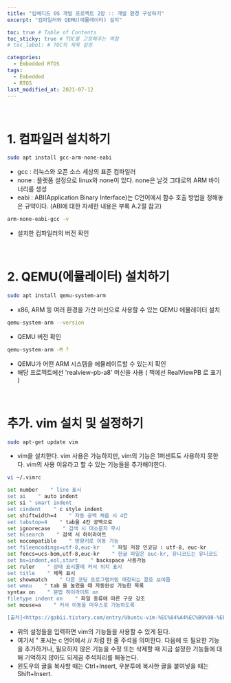 ```yaml
---
title: "임베디드 OS 개발 프로젝트 2장 :: 개발 환경 구성하기"
excerpt: "컴파일러와 QEMU(에뮬레이터) 설치"

toc: true # Table of Contents
toc_sticky: true # TOC를 고정해주는 역할 
# toc_label: # TOC의 제목 설정

categories:
  - Embedded RTOS
tags:
  - Embedded
  - RTOS
last_modified_at: 2021-07-12
---
```


<br/>

# 1. 컴파일러 설치하기

```bash
sudo apt install gcc-arm-none-eabi
```

- gcc : 리눅스와 오픈 소스 세상의 표준 컴파일러
- none : 플랫폼 설정으로 linux와 none이 있다. none은 날것 그대로의 ARM 바이너리를 생성 
- eabi : ABI(Application Binary Interface)는 C언어에서 함수 호출 방법을 정해놓은 규약이다. (ABI에 대한 자세한 내용은 부록 A.2절 참고)

```bash
arm-none-eabi-gcc -v
```

- 설치한 컴파일러의 버전 확인

<br/>

# 2. QEMU(에뮬레이터) 설치하기

```bash
sudo apt install qemu-system-arm
```

- x86, ARM 등 여러 환경을 가산 머신으로 사용할 수 있는 QEMU 에뮬레이터 설치

```bash
qemu-system-arm --version
```

- QEMU 버전 확인

```bash
qemu-system-arm -M ?
```

- QEMU가 어떤 ARM 시스템을 에뮬레이트할 수 있는지 확인
- 해당 프로젝트에선 'realview-pb-a8' 머신을 사용 ( 책에선 RealViewPB 로 표기 )

<br/>

# 추가. vim 설치 및 설정하기

```bash
sudo apt-get update vim
```

- vim을 설치한다. vim 사용은 가능하지만, vim의 기능은 1퍼센트도 사용하지 못한다. vim의 사용 이유라고 할 수 있는 기능들을 추가해야한다.

```bash
vi ~/.vimrc
```

```bash
set number    " line 표시
set ai    " auto indent
set si " smart indent
set cindent    " c style indent
set shiftwidth=4    " 자동 공백 채움 시 4칸
set tabstop=4    " tab을 4칸 공백으로
set ignorecase    " 검색 시 대소문자 무시
set hlsearch    " 검색 시 하이라이트
set nocompatible    " 방향키로 이동 가능
set fileencodings=utf-8,euc-kr    " 파일 저장 인코딩 : utf-8, euc-kr
set fencs=ucs-bom,utf-8,euc-kr    " 한글 파일은 euc-kr, 유니코드는 유니코드
set bs=indent,eol,start    " backspace 사용가능
set ruler    " 상태 표시줄에 커서 위치 표시
set title    " 제목 표시
set showmatch    " 다른 코딩 프로그램처럼 매칭되는 괄호 보여줌
set wmnu    " tab 을 눌렀을 때 자동완성 가능한 목록
syntax on    " 문법 하이라이트 on
filetype indent on    " 파일 종류에 따른 구문 강조
set mouse=a    " 커서 이동을 마우스로 가능하도록

[출처]<https://gabii.tistory.com/entry/Ubuntu-vim-%EC%84%A4%EC%B9%98-%EB%B0%8F-%EC%84%A4%EC%A0%95>
```

- 위의 설정들을 입력하면 vim의 기능들을 사용할 수 있게 된다.
- 여기서 " 표시는 c 언어에서 // 처럼 한 줄 주석을 의미한다. 다음에 또 필요한 기능을 추가하거나, 필요하지 않은 기능을 수정 또는 삭제할 때 지금 설정한 기능들에 대해 기억하지 않아도 되게끔 주석처리를 해놓는다.
- 윈도우의 글을 복사할 때는 Ctrl+Insert, 우분투에 복사한 글을 붙여넣을 때는 Shift+Insert.


